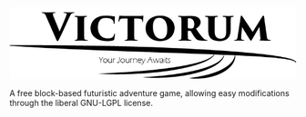 ![Victorum Logo, Copyright 2017](https://github.com/DA-CS-Lab/Victorum/blob/master/Logo.png)

A free block-based futuristic adventure game, allowing easy modifications through the liberal GNU-LGPL license. 
